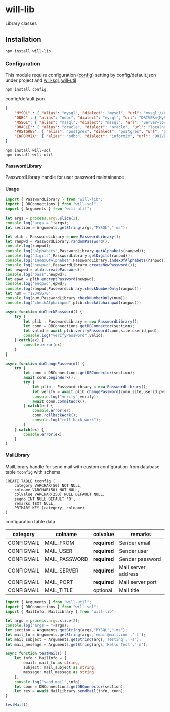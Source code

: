 # will-lib

Library classes

## Installation

    npm install will-lib

### Configuration

This module require configuration ([config](https://www.npmjs.com/package/config)) setting by config/default.json under project and [will-sql](https://www.npmjs.com/package/will-sql), [will-util](https://www.npmjs.com/package/will-util)

    npm install config

config/default.json

```json
{
    "MYSQL" : { "alias": "mysql", "dialect": "mysql", "url": "mysql://user:password@localhost:3306/testdb?charset=utf8&connectionLimit=10", "user": "user", "password": "password" },
    "ODBC" : { "alias": "odbc", "dialect": "mysql", "url": "DRIVER={MySQL ODBC 5.3 Unicode Driver};SERVER=localhost;DATABASE=testdb;HOST=localhost;PORT=3306;UID=user;PWD=password;", "user": "user", "password": "password" },
    "MSSQL": { "alias": "mssql", "dialect": "mssql", "url": "Server=localhost,1433;Database=testdb;User Id=user;Password=password;Encrypt=false;Trusted_Connection=Yes;", "user": "user", "password": "password" },
    "ORACLE": { "alias": "oracle", "dialect": "oracle", "url": "localhost:1521/ORCLCDB.localdomain", "user": "user", "password": "password" },
    "POSTGRES": { "alias": "postgres", "dialect": "postgres", "url": "postgresql://user:password@localhost:5432/testdb", "user": "user", "password": "password" },
    "INFORMIX": { "alias": "odbc", "dialect": "informix", "url": "DRIVER={IBM INFORMIX ODBC DRIVER (64-bit)};SERVER=online_localhost;DATABASE=refdb;HOST=localhost;SERVICE=9088;UID=user;PWD=password;CLIENT_LOCALE=th_th.thai620;DB_LOCALE=th_th.thai620;", "user": "user", "password":"password" }
}
```

    npm install will-sql
    npm install will-util

#### PasswordLibrary
PasswordLibrary handle for user password maintainance 

#### Usage

```typescript
import { PasswordLibrary } from "will-lib";
import { DBConnections } from "will-sql";
import { Arguments } from "will-util";

let args = process.argv.slice(2);
console.log("args = "+args);
let section = Arguments.getString(args,"MYSQL","-ms");

let plib : PasswordLibrary = new PasswordLibrary();
let ranpwd = PasswordLibrary.randomPassword();
console.log(ranpwd);
console.log("alphabets",PasswordLibrary.getAlphabets(ranpwd));
console.log("digits",PasswordLibrary.getDigits(ranpwd));
console.log("indexOfAlphabet",PasswordLibrary.indexOfAlphabets(ranpwd));
console.log("newpwd",PasswordLibrary.createNewPassword());
let newpwd = plib.createPassword();
console.log("pass",newpwd);
let epwd = plib.encryptPassword(newpwd);
console.log("encpwd",epwd);
console.log(ranpwd,PasswordLibrary.checkNumberOnly(ranpwd));
let num = "12345678";
console.log(num,PasswordLibrary.checkNumberOnly(num));
console.log("checkAlphainpwd",plib.checkAlphainpwd(ranpwd));

async function doCheckPassword() {
    try {
        let plib : PasswordLibrary = new PasswordLibrary();
        let conn = DBConnections.getDBConnector(section);
        let valid = await plib.verifyPassword(conn,site,userid,pwd);
        console.log("verifyPassword",valid);
    } catch(ex) {
        console.error(ex);
    }
}

async function doChangePassword() {
    try {
        let conn = DBConnections.getDBConnector(section);
        await conn.beginWork();
        try {
            let plib : PasswordLibrary = new PasswordLibrary();
            let verify = await plib.changePassword(conn,site,userid,pwd,newpwd,date);
            console.log("verify",verify);
            await conn.commitWork();    
        } catch(er) {
            console.error(er);
            conn.rollbackWork();
            console.log("roll back work");
        }
    } catch(ex) {
        console.error(ex);
    }
}

```

#### MailLibrary

MailLibrary handle for send mail with custom configuration from database table `tconfig` with schema
    
    CREATE TABLE tconfig (
	    category VARCHAR(50) NOT NULL,
	    colname VARCHAR(50) NOT NULL,
	    colvalue VARCHAR(250) NULL DEFAULT NULL,
	    seqno INT NULL DEFAULT '0',
	    remarks TEXT NULL,
	    PRIMARY KEY (category, colname)
    )

configuration table data 

| category | colname | colvalue | remarks |
| -------- | ---- | ------- | ----------- |
| CONFIGMAIL | MAIL_FROM | **required** | Sender email |
| CONFIGMAIL | MAIL_USER | **required** | Sender user |
| CONFIGMAIL | MAIL_PASSWORD | **required** | Sender password |
| CONFIGMAIL | MAIL_SERVER | **required** | Mail server address |
| CONFIGMAIL | MAIL_PORT | **required** | Mail server port |
| CONFIGMAIL | MAIL_TITLE | optional | Mail title |


```typescript
import { Arguments } from "will-util";
import { DBConnections } from "will-sql";
import { MailInfo, MailLibrary } from "will-lib";

let args = process.argv.slice(2);
console.log("args = "+args);
let section = Arguments.getString(args,"MYSQL","-ms");
let mail_to = Arguments.getString(args,'email@mail.com','-t');
let mail_subject = Arguments.getString(args,'Testing','-s');
let mail_message = Arguments.getString(args,'Hello Test','-m');

async function testMail() {
    let info : MailInfo = {
        email: mail_to as string,
        subject: mail_subject as string,
        message: mail_message as string
    };
    console.log("send mail",info);
    let conn = DBConnections.getDBConnector(section);
    let res = await MailLibrary.sendMail(info, conn);
}

testMail();
```
